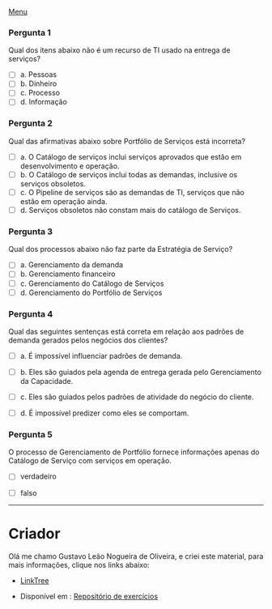 [Menu](../../README.md)

### Pergunta 1

Qual dos itens abaixo não é um recurso de TI usado na entrega de serviços?

- [ ] a. Pessoas 
- [ ] b. Dinheiro 
- [ ] c. Processo 
- [ ] d. Informação

### Pergunta 2


 Qual das afirmativas abaixo sobre Portfólio de Serviços está incorreta?

- [ ] a. O Catálogo de serviços inclui serviços aprovados que estão em desenvolvimento e operação.
- [ ] b. O Catálogo de serviços inclui todas as demandas, inclusive os serviços obsoletos. 
- [ ] c. O Pipeline de serviços são as demandas de TI, serviços que não estão em operação ainda. 
- [ ] d. Serviços obsoletos não constam mais do catálogo de Serviços.

### Pergunta 3

Qual dos processos abaixo não faz parte da Estratégia de Serviço? 

- [ ] a. Gerenciamento da demanda 
- [ ] b. Gerenciamento financeiro 
- [ ] c. Gerenciamento do Catálogo de Serviços 
- [ ] d. Gerenciamento do Portfólio de Serviços

### Pergunta 4

Qual das seguintes sentenças está correta em relação aos padrões de demanda gerados pelos negócios dos clientes?

- [ ] a. É impossível influenciar padrões de demanda. 
- [ ] b. Eles são guiados pela agenda de entrega gerada pelo Gerenciamento da Capacidade. 
- [ ] c. Eles são guiados pelos padrões de atividade do negócio do cliente. 
- [ ] d. É impossível predizer como eles se comportam.


### Pergunta 5

O processo de Gerenciamento de Portfólio fornece informações apenas do Catálogo de Serviço com serviços em operação.

- [ ] verdadeiro
- [ ] falso


---

# Criador

Olá me chamo Gustavo Leão Nogueira de Oliveira, e criei este material, para mais informações, clique nos links abaixo:

* [LinkTree](https://www.linktree.com.br/gusleaooliveira)


* Disponível em : [Repositório de exercícios](https://gusleaooliveira.github.io/posts/)